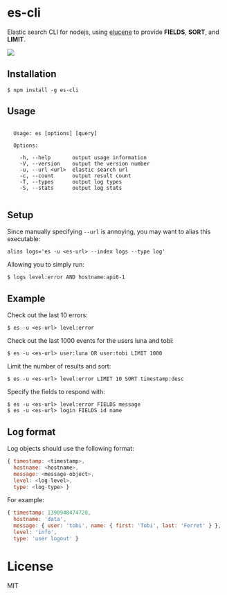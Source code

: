 
# es-cli

  Elastic search CLI for nodejs, using [elucene](https://github.com/visionmedia/elucene) to provide
  __FIELDS__, __SORT__, and __LIMIT__.

  ![](https://dl.dropboxusercontent.com/u/6396913/misc/Screen%20Shot%202014-01-28%20at%206.46.49%20PM.png)

## Installation

```
$ npm install -g es-cli
```

## Usage

```

  Usage: es [options] [query]

  Options:

    -h, --help       output usage information
    -V, --version    output the version number
    -u, --url <url>  elastic search url
    -c, --count      output result count
    -T, --types      output log types
    -S, --stats      output log stats


```

## Setup

  Since manually specifying `--url` is annoying, you may want to alias this executable:

```
alias logs='es -u <es-url> --index logs --type log'
```

 Allowing you to simply run:

```
$ logs level:error AND hostname:api6-1
```

## Example

Check out the last 10 errors:

```
$ es -u <es-url> level:error
```

Check out the last 1000 events for the users luna and tobi:

```
$ es -u <es-url> user:luna OR user:tobi LIMIT 1000
```

 Limit the number of results and sort:

```
$ es -u <es-url> level:error LIMIT 10 SORT timestamp:desc
```

  Specify the fields to respond with:

```
$ es -u <es-url> level:error FIELDS message
$ es -u <es-url> login FIELDS id name
```

## Log format

 Log objects should use the following format:

```js
{ timestamp: <timestamp>,
  hostname: <hostname>,
  message: <message-object>,
  level: <log-level>,
  type: <log-type> }
```

  For example:

```js
{ timestamp: 1390948474720,
  hostname: 'data',
  message: { user: 'tobi', name: { first: 'Tobi', last: 'Ferret' } },
  level: 'info',
  type: 'user logout' }
```

# License

  MIT